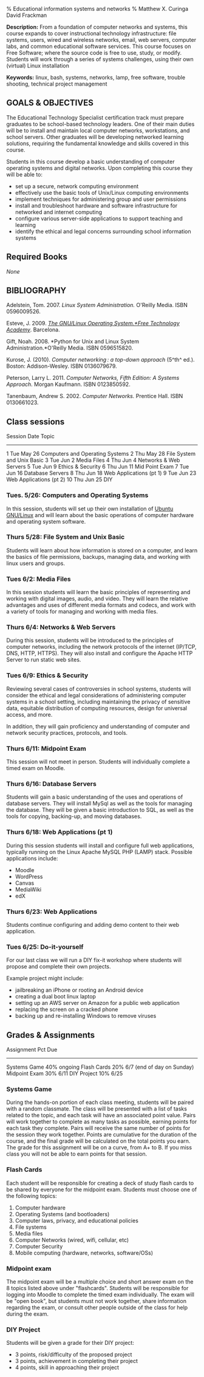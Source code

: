 % Educational information systems and networks
% Matthew X. Curinga
  David Frackman


**Description:** From a foundation of computer networks and systems, this
course expands to cover instructional technology infrastructure: file systems,
users, wired and wireless networks, email, web servers, computer labs, and
common educational software services. This course focuses on Free Software;
where the source code is free to use, study, or modify. Students will work
through a series of systems challenges, using their own (virtual) Linux
installation

**Keywords:** linux, bash, systems, networks, lamp, free software, trouble shooting, technical project management

GOALS & OBJECTIVES
------------------

The Educational Technology Specialist certification track must prepare
graduates to be school-based technology leaders. One of their main
duties will be to install and maintain local computer networks,
workstations, and school servers. Other graduates will be developing
networked learning solutions, requiring the fundamental knowledge and
skills covered in this course.

Students in this course develop a basic understanding of computer
operating systems and digital networks. Upon completing this course they
will be able to:

-   set up a secure, network computing environment
-   effectively use the basic tools of Unix/Linux computing environments
-   implement techniques for administering group and user permissions
-   install and troubleshoot hardware and software infrastructure for
    networked and internet computing
-   configure various server-side applications to support teaching and
    learning
-   identify the ethical and legal concerns surrounding school
    information systems


Required Books
--------------
_None_

BIBLIOGRAPHY
------------

Adelstein, Tom. 2007. *Linux System Administration.* O'Reilly Media. ISBN
0596009526.

Esteve, J. 2009. _[The GNU/Linux Operating System.*Free Technology
Academy](http://ftacademy.org/materials/fsm/2#1)_. Barcelona.

Gift, Noah. 2008. *Python for Unix and Linux System
Administration.*O'Reilly Media. ISBN 0596515820. 

Kurose, J. (2010). *Computer networking : a top-down approach* (5^th^
ed.). Boston: Addison-Wesley. ISBN 0136079679.

Peterson, Larry L. 2011. *Computer Networks, Fifth Edition: A Systems
Approach.* Morgan Kaufmann. ISBN 0123850592.

Tanenbaum, Andrew S. 2002. *Computer Networks.* Prentice Hall. ISBN
0130661023.


Class sessions
--------------

Session   Date         Topic
-------   -----------  ------
1         Tue May 26   Computers and Operating Systems
2         Thu May 28   File System and Unix Basic
3         Tue Jun 2    Media Files
4         Thu Jun 4    Networks & Web Servers
5         Tue Jun 9    Ethics & Security
6         Thu Jun 11   Mid Point Exam
7         Tue Jun 16   Database Servers
8         Thu Jun 18   Web Applications (pt 1)
9         Tue Jun 23   Web Applications (pt 2)
10        Thu Jun 25   DIY

### Tues. 5/26: Computers and Operating Systems

In this session, students will set up their own installation of [Ubuntu
GNU/Linux](http://www.ubuntu.com) and will learn about the basic operations of
computer hardware and operating system software.

### Thurs 5/28: File System and Unix Basic

Students will learn about how information is stored on a computer, and learn
the basics of file permissions, backups, managing data, and working with linux
users and groups.

### Tues 6/2: Media Files

In this session students will learn the basic principles of representing and
working with digital images, audio, and video. They will learn the relative
advantages and uses of different media formats and codecs, and work with a
variety of tools for managing and working with media files.

### Thurs 6/4: Networks & Web Servers

During this session, students will be introduced to the principles of computer
networks, including the network protocols of the internet (IP/TCP, DNS, HTTP,
HTTPS). They will also install and configure the Apache HTTP Server to run
static web sites.

### Tues 6/9: Ethics & Security

Reviewing several cases of controversies in school systems, students
will consider the ethical and legal considerations of administering
computer systems in a school setting, including maintaining the privacy
of sensitive data, equitable distribution of computing resources, design
for universal access, and more.

In addition, they will gain proficiency and understanding of computer and
network security practices, protocols, and tools.

### Thurs 6/11: Midpoint Exam

This session will not meet in person. Students will individually complete a
timed exam on Moodle.

### Thurs 6/16: Database Servers

Students will gain a basic understanding of the uses and operations of
database servers. They will install MySql as well as the tools for managing
the database. They will be given a basic introduction to SQL, as well as the
tools for copying, backing-up, and moving databases.

### Thurs 6/18: Web Applications (pt 1)

During this session students will install and configure full web applications,
typically running on the Linux Apache MySQL PHP (LAMP) stack. Possible
applications include:

- Moodle
- WordPress
- Canvas
- MediaWiki
- edX

### Thurs 6/23: Web Applications

Students continue configuring and adding demo content to their web application.

### Tues 6/25: Do-it-yourself

For our last class we will run a DIY fix-it workshop where students will
propose and complete their own projects.

Example project might include:

- jailbreaking an iPhone or rooting an Android device
- creating a dual boot linux laptop
- setting up an AWS server on Amazon for a public web application
- replacing the screen on a cracked phone
- backing up and re-installing Windows to remove viruses



Grades & Assignments
--------------------


Assignment       Pct      Due
---------------  ------   ----
Systems Game     40%      ongoing
Flash Cards      20%      6/7 (end of day on Sunday)
Midpoint Exam    30%      6/11
DIY Project      10%      6/25

### Systems Game

During the hands-on portion of each class meeting, students will be paired
with a random classmate. The class will be presented with a list of tasks
related to the topic, and each task will have an associated point value. Pairs
will work together to complete as many tasks as possible, earning points for
each task they complete. Pairs will receive the same number of points for the
session they work together. Points are cumulative for the duration of the
course, and the final grade will be calculated on the total points you earn.
The grade for this assignment will be on a curve, from A+ to B. If you miss
class you will not be able to earn points for that session.

### Flash Cards

Each student will be responsible for creating a deck of study flash cards to
be shared by everyone for the midpoint exam. Students must choose one of the
following topics:

1. Computer hardware
2. Operating Systems (and bootloaders)
3. Computer laws, privacy, and educational policies
4. File systems
5. Media files
6. Computer Networks (wired, wifi, cellular, etc)
7. Computer Security
8. Mobile computing (hardware, networks, software/OSs)

### Midpoint exam

The midpoint exam will be a multiple choice and short answer exam on the 8
topics listed above under "flashcards". Students will be responsible for
logging into Moodle to complete the timed exam individually. The exam will be
"open book", but students must not work together, share information regarding
the exam, or consult other people outside of the class for help during the
exam.

### DIY Project
Students will be given a grade for their DIY project:

- 3 points, risk/difficulty of the proposed project
- 3 points, achievement in completing their project
- 4 points, skill in approaching their project